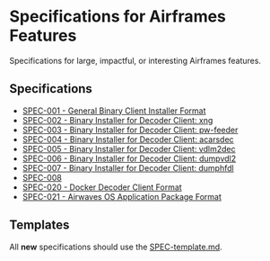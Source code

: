 # Specifications for Airframes Features
Specifications for large, impactful, or interesting Airframes features.

## Specifications

- [SPEC-001 - General Binary Client Installer Format](specs/SPEC-001-General_Binary_Client_Installer_Format.md)
- [SPEC-002 - Binary Installer for Decoder Client: xng](specs/SPEC-002-Binary_Installer_for_Decoder_Client_xng.md)
- [SPEC-003 - Binary Installer for Decoder Client: pw-feeder](specs/SPEC-003-Binary_Installer_for_Decoder_Client_pw-feeder.md)
- [SPEC-004 - Binary Installer for Decoder Client: acarsdec](specs/SPEC-004-Binary_Installer_for_Decoder_Client_acarsdec.md)
- [SPEC-005 - Binary Installer for Decoder Client: vdlm2dec](specs/SPEC-005-Binary_Installer_for_Decoder_Client_vdlm2dec.md)
- [SPEC-006 - Binary Installer for Decoder Client: dumpvdl2](specs/SPEC-006-Binary_Installer_for_Decoder_Client_dumpvdl2.md)
- [SPEC-007 - Binary Installer for Decoder Client: dumphfdl](specs/SPEC-007-Binary_Installer_for_Decoder_Client_dumphfdl.md)
- [SPEC-008](specs/SPEC-008.md)
- [SPEC-020 - Docker Decoder Client Format](specs/SPEC-020-Docker_Decoder_Client_Format.md)
- [SPEC-021 - Airwaves OS Application Package Format](specs/SPEC-021-Airwaves_OS_Application_Package_Format.md)

## Templates

All **new** specifications should use the [SPEC-template.md](SPEC-template.md).

